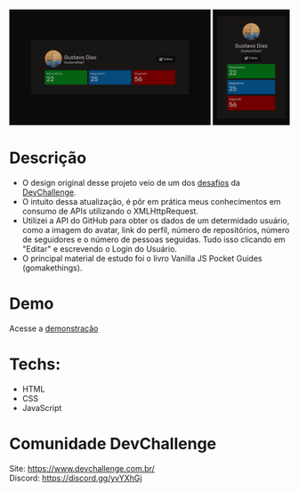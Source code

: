 <br />
<p align="center">
    <img src="./design/desktop-mobile.png" alt="desktop-mobile" border="0">
 <br />
</p>

# Descrição
- O design original desse projeto veio de um dos <a href="https://github.com/devchallenge-io/profile-component">desafios</a> da <a href="https://devchallenge.now.sh/"> DevChallenge</a>.
- O intuito dessa atualização, é pôr em prática meus conhecimentos em consumo de APIs utilizando o XMLHttpRequest.
- Utilizei a API do GitHub para obter os dados de um determidado usuário, como a imagem do avatar, link do perfil, número de repositórios, número de seguidores e o número de pessoas seguidas. Tudo isso clicando em "Editar" e escrevendo o Login do Usuário.
- O principal material de estudo foi o livro Vanilla JS Pocket Guides (gomakethings).

# Demo
Acesse a <a href="https://gustavodias7.github.io/github-profile/" target="blank">demonstração</a>

# Techs: 
- HTML
- CSS
- JavaScript

# Comunidade DevChallenge
Site: https://www.devchallenge.com.br/ <br>
Discord: https://discord.gg/yvYXhGj <br>